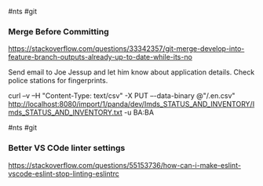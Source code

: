 #nts #git 

### Merge Before Committing
https://stackoverflow.com/questions/33342357/git-merge-develop-into-feature-branch-outputs-already-up-to-date-while-its-no



Send email to Joe Jessup and let him know about application details. Check police stations for fingerprints. 

curl –v –H "Content-Type: text/csv" -X PUT –-data-binary @"/.en.csv" [http://localhost:8080/import/1/panda/dev/Imds_STATUS_AND_INVENTORY/Imds_STATUS_AND_INVENTORY.txt](http://localhost:8080/import/1/panda/dev/Imds_STATUS_AND_INVENTORY/Imds_STATUS_AND_INVENTORY.txt) -u BA:BA

#nts #git 
### Better VS COde linter settings

https://stackoverflow.com/questions/55153736/how-can-i-make-eslint-vscode-eslint-stop-linting-eslintrc

